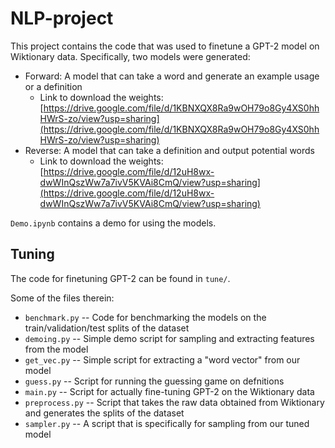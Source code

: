 # NLP-project

This project contains the code 
that was used to finetune a GPT-2 model 
on Wiktionary data. 
Specifically, 
two models were generated:
- Forward: A model that can take a word and generate an example usage or a definition
  - Link to download the weights: [https://drive.google.com/file/d/1KBNXQX8Ra9wOH79o8Gy4XS0hhHWrS-zo/view?usp=sharing](https://drive.google.com/file/d/1KBNXQX8Ra9wOH79o8Gy4XS0hhHWrS-zo/view?usp=sharing)
- Reverse: A model that can take a definition and output potential words
  - Link to download the weights: [https://drive.google.com/file/d/12uH8wx-dwWInQszWw7a7ivV5KVAi8CmQ/view?usp=sharing](https://drive.google.com/file/d/12uH8wx-dwWInQszWw7a7ivV5KVAi8CmQ/view?usp=sharing)

`Demo.ipynb` contains a demo for using the models. 

## Tuning 

The code for finetuning GPT-2 can be found in `tune/`.

Some of the files therein: 
- `benchmark.py` -- Code for benchmarking the models on the train/validation/test splits of the dataset
- `demoing.py` -- Simple demo script for sampling and extracting features from the model
- `get_vec.py` -- Simple script for extracting a "word vector" from our model
- `guess.py` -- Script for running the guessing game on defnitions 
- `main.py` -- Script for actually fine-tuning GPT-2 on the Wiktionary data 
- `preprocess.py` -- Script that takes the raw data obtained from Wiktionary and generates the splits of the dataset 
- `sampler.py` -- A script that is specifically for sampling from our tuned model 